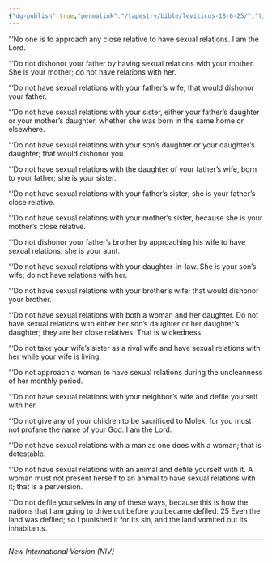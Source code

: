 ```yaml
---
{"dg-publish":true,"permalink":"/tapestry/bible/leviticus-18-6-25/","title":"Leviticus 18:6–25","tags":["bible","bible-verse"],"dgHomeLink":true,"dgShowLocalGraph":true,"dgEnableSearch":true}
---
```



“‘No one is to approach any close relative to have sexual relations. I am the Lord.

 “‘Do not dishonor your father by having sexual relations with your mother. She is your mother; do not have relations with her.

 “‘Do not have sexual relations with your father’s wife; that would dishonor your father.

 “‘Do not have sexual relations with your sister, either your father’s daughter or your mother’s daughter, whether she was born in the same home or elsewhere.

 “‘Do not have sexual relations with your son’s daughter or your daughter’s daughter; that would dishonor you.

“‘Do not have sexual relations with the daughter of your father’s wife, born to your father; she is your sister.

“‘Do not have sexual relations with your father’s sister; she is your father’s close relative.

 “‘Do not have sexual relations with your mother’s sister, because she is your mother’s close relative.

“‘Do not dishonor your father’s brother by approaching his wife to have sexual relations; she is your aunt.

 “‘Do not have sexual relations with your daughter-in-law. She is your son’s wife; do not have relations with her.

 “‘Do not have sexual relations with your brother’s wife; that would dishonor your brother.

 “‘Do not have sexual relations with both a woman and her daughter. Do not have sexual relations with either her son’s daughter or her daughter’s daughter; they are her close relatives. That is wickedness.

 “‘Do not take your wife’s sister as a rival wife and have sexual relations with her while your wife is living.

 “‘Do not approach a woman to have sexual relations during the uncleanness of her monthly period.

“‘Do not have sexual relations with your neighbor’s wife and defile yourself with her.

 “‘Do not give any of your children to be sacrificed to Molek, for you must not profane the name of your God. I am the Lord.

“‘Do not have sexual relations with a man as one does with a woman; that is detestable.

“‘Do not have sexual relations with an animal and defile yourself with it. A woman must not present herself to an animal to have sexual relations with it; that is a perversion.

“‘Do not defile yourselves in any of these ways, because this is how the nations that I am going to drive out before you became defiled. 25 Even the land was defiled; so I punished it for its sin, and the land vomited out its inhabitants.



---
*New International Version (NIV)*